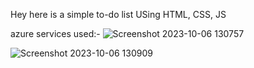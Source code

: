 Hey here is a simple to-do list
USing HTML, CSS, JS

azure services used:-
![Screenshot 2023-10-06 130757](https://github.com/Adityagupta930/To-Do_List/assets/121934082/479275e7-038e-422f-acb9-bfbc2a230ebe)


![Screenshot 2023-10-06 130909](https://github.com/Adityagupta930/To-Do_List/assets/121934082/76706dda-b464-4e43-81fa-ba60186be089)
